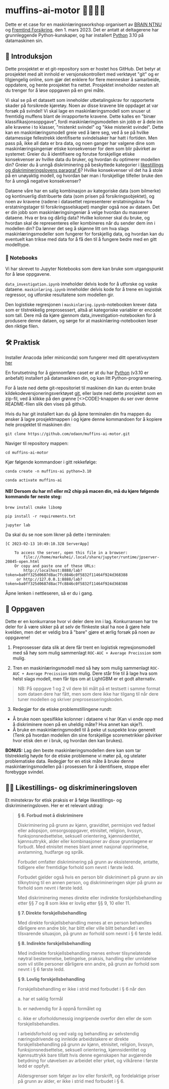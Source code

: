 # muffins-ai-motor 🧁🤖🚗💥

Dette er et case for en maskinlæringsworkshop organisert av [BRAIN NTNU](https://brainntnu.no/) og [Fremtind Forsikring](https://www.linkedin.com/company/fremtind), den 1. mars 2023. Det er antatt at deltagerene har grunnleggende Python-kunskaper, og har installert [Python](https://www.python.org/downloads/) 3.10 på datamaskinen sin.

## 🤔 Introduksjon

Dette prosjektet er et git-repository som er hostet hos GitHub. Det betyr at prosjektet med alt innhold er versjonskontrollert med verktøyet "git" og er tilgjengelig online, som gjør det enklere for flere mennesker å samarbeide, oppdatere, og hente prosjektet fra nettet. Prosjektet inneholder nesten alt du trenger for å løse oppgaven på en grei måte.

Vi skal se på et datasett som inneholder utbetalingskrav for rapporterte skader på forsikrede kjøretøy. Noen av disse kravene ble oppdaget at var forsøk på svindel! Vi skal lage en maskinlæringsmodell som snuser ut fremtidig muffens blant de inrapporterte kravene. Dette kalles en "binær klassifikasjonsoppgave", fordi maskinlæringsmodellen sin jobb er å dele inn alle kravene i to klasser, "mistenkt svindel" og "ikke mistenkt svindel". Dette kan en maskinlæringsmodell greie ved å lære seg, ved å se på hvilke datamessige fellestrekk identifiserte svindelsaker har hatt i fortiden. Men pass på, ikke all data er bra data, og noen ganger har valgene dine som maskinlæringsingeniør etiske konsekvenser for dem som blir påvirket av systemet: Greier du å identifisere og forutse forskjellige etiske konsekvenser av hvilke data du bruker, og hvordan du optimerer modellen din? Greier du å unngå diskriminering på beskyttede kategorier i [likestillings og diskrimineringslovens paragraf 6](https://lovdata.no/dokument/NL/lov/2017-06-16-51)? Hvilke konsekvenser vil det ha å stole på en unøyaktig modell, og hvordan bør man i forskjellige tilfeller bruke den for å unngå negative konsekvenser?

Dataene våre har en salig kombinasjon av kategoriske data (som bilmerke) og kontinuerlig distribuerte data (som prisen på forsikringsobjektet), og noen av kravene (radene i datasettet representerer erstatningskrav fra erstatningstager til forsikringsselskapet) mangler også noe av dataen. Det er din jobb som maskinlæringsingeniør å velge hvordan du masserer dataene. Hva er bra og dårlig data? Hvilke kolonner skal du bruke, og hvordan skal de representeres eller kombineres når du sender dem inn i modellen din? Da lønner det seg å skjønne litt om hva slags maskinlæringsmodeller som fungerer for forskjellig data, og hvordan kan du eventuelt kan trikse med data for å få den til å fungere bedre med en gitt modelltype.

### 📓 Notebooks

Vi har skrevet to Jupyter Notebooks som dere kan bruke som utgangspunkt for å løse oppgavene.

`data_investigation.ipynb` inneholder delvis kode for å utforske og vaske dataene.
`maskinlæring.ipynb` inneholder delvis kode for å trene en logistisk regressor, og utforske resultatene som modellen gir.

Den logistiske regresjonen i `maskinlæring.ipynb`-notebooken krever data som er tilstrekkelig preprosessert, altså at kategoriske variabler er encodet som tall. Dere må da kjøre gjennom data_investigation-notebooken for å produsere denne dataen, og sørge for at maskinlæring-notebooken leser den riktige filen.

## 🛠️ Praktisk 

Installer Anacoda (eller miniconda) som fungerer med ditt operativsystem [her](https://docs.conda.io/projects/conda/en/latest/user-guide/install/index.html) 

En forutsetning for å gjennomføre caset er at du har [Python](https://www.python.org/) (v3.10 er anbefalt) installert på datamaskinen din, og kan litt Python-programmering.

For å laste ned dette git-repositoriet til maskinen din kan du enten bruke kildekodeversjoneringsverktøyet [git](https://git-scm.com/), eller laste ned dette prosjektet som en zip-fil, ved å klikke på den grønne [<>CODE]-knappen du ser over denne README-filen slik den vises på github.

Hvis du har git installert kan du gå åpne terminalen din fra mappen du ønsker å lagre prosjektmappen i og kjøre denne kommandoen for å kopiere hele prosjektet til maskinen din:


```
git clone https://github.com/odaon/muffins-ai-motor.git
```

Naviger til repository mappen:
```
cd muffins-ai-motor
```

Kjør følgende kommandoer i gitt rekkefølge:  
```
conda create -n muffins-ai python=3.10
```
```
conda activate muffins-ai
```

#### NB! Dersom du har m1 eller m2 chip på macen din, må du kjøre følgende kommando før neste steg:

`brew install cmake libomp`

```
pip install -r requirements.txt
```
```
jupyter lab
```

Da skal du se noe som likner på dette i terminalen:
```console
[C 2023-02-13 10:49:10.328 ServerApp] 
    
    To access the server, open this file in a browser:
        file:///home/markuhei/.local/share/jupyter/runtime/jpserver-20845-open.html
    Or copy and paste one of these URLs:
        http://localhost:8888/lab?token=ba0ff325d0687d8ac7fc8846c0f5832f11464f924d368388
     or http://127.0.0.1:8888/lab?token=ba0ff325d0687d8ac7fc8846c0f5832f11464f924d368388

```

Åpne lenken i nettleseren, så er du i gang.

## 📝 Oppgaven

Dette er en konkurranse hvor vi deler dere inn i lag. Konkurransen har tre deler for å være sikker på at selv de flinkeste skal ha noe å gjøre hele kvelden, men det er veldig bra å "bare" gjøre et ærlig forsøk på noen av oppgavene!

1. Preprosesser data slik at dere får trent en logistisk regresjonsmodell med så høy som mulig sammenlagt `ROC-AUC + Average Precission` som mulig.

2. Tren en maskinlæringsmodell med så høy som mulig sammenlagt `ROC-AUC + Average Precission` som mulig. Dere står frie til å lage hva som helst slags modell, men får tips om at LightGBM er et godt alternativ.

> NB: På oppgave 1 og 2 vil dere bli målt på et testsett i samme format som dataen dere har fått, men som dere ikke har tilgang til når dere tuner modellen og skriver preprosesseringskoden.

3. Redegjør for de etiske problemstillingene rundt:
- Å bruke noen spesifikke kolonner i dataene vi har (Kan vi ende opp med å diskriminere noen på en uheldig måte? Hva annet kan skje?).
- Å bruke en maskinlæringsmodell til å peke ut suspekte krav generelt (Tenk på hvordan modellen din sine forskjellige scoremetrikker påvirker hvor etisk den er i bruk, og hvordan den kan brukes).

**BONUS:** Lag den beste maskinlæringsmodellen dere kan som tar tilstrekkelig høyde for de etiske problemene vi møter på, og utelater problematiske data. Redegjør for en etisk måte å bruke denne maskinlæringsmodellen på i prosessen for å identifisere, stoppe eller forebygge svindel.

## 🧑‍⚖️ Likestillings- og diskrimineringsloven

Et minstekrav for etisk praksis er å følge likestillings- og diskrimineringsloven. Her er et relevant utdrag:
>
>**§ 6. Forbud mot å diskriminere**
>
>Diskriminering på grunn av kjønn, graviditet, permisjon ved fødsel eller adopsjon, omsorgsoppgaver, etnisitet, religion, livssyn, funksjonsnedsettelse, seksuell orientering, kjønnsidentitet, kjønnsuttrykk, alder eller kombinasjoner av disse grunnlagene er forbudt. Med etnisitet menes blant annet nasjonal opprinnelse, avstamning, hudfarge og språk.
>
>Forbudet omfatter diskriminering på grunn av eksisterende, antatte, tidligere eller fremtidige forhold som nevnt i første ledd.
>
>Forbudet gjelder også hvis en person blir diskriminert på grunn av sin tilknytning til en annen person, og diskrimineringen skjer på grunn av forhold som nevnt i første ledd.
>
>Med diskriminering menes direkte eller indirekte forskjellsbehandling etter §§ 7 og 8 som ikke er lovlig etter §§ 9, 10 eller 11.
>
>
>**§ 7. Direkte forskjellsbehandling**
>
>Med direkte forskjellsbehandling menes at en person behandles dårligere enn andre blir, har blitt eller ville blitt behandlet i en tilsvarende situasjon, på grunn av forhold som nevnt i § 6 første ledd.
>
>
>**§ 8. Indirekte forskjellsbehandling**
>
>Med indirekte forskjellsbehandling menes enhver tilsynelatende nøytral bestemmelse, betingelse, praksis, handling eller unnlatelse som vil stille personer dårligere enn andre, på grunn av forhold som nevnt i § 6 første ledd.
>
>
>**§ 9. Lovlig forskjellsbehandling**
>
>Forskjellsbehandling er ikke i strid med forbudet i § 6 når den
> 
>a.	har et saklig formål
> 
>b.	er nødvendig for å oppnå formålet og
> 
>c.	ikke er uforholdsmessig inngripende overfor den eller de som forskjellsbehandles.
>
>I arbeidsforhold og ved valg og behandling av selvstendig næringsdrivende og innleide arbeidstakere er direkte forskjellsbehandling på grunn av kjønn, etnisitet, religion, livssyn, funksjonsnedsettelse, seksuell orientering, kjønnsidentitet og kjønnsuttrykk bare tillatt hvis denne egenskapen har avgjørende betydning for utøvelsen av arbeidet eller yrket, og vilkårene i første ledd er oppfylt.
>
>Aldersgrenser som følger av lov eller forskrift, og fordelaktige priser på grunn av alder, er ikke i strid med forbudet i § 6.
